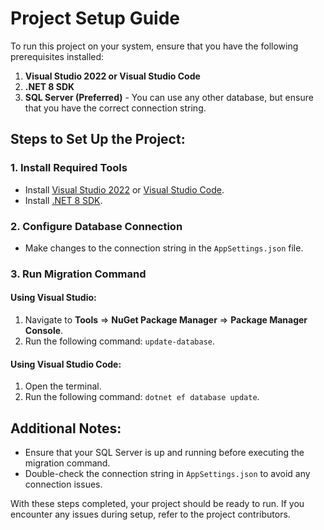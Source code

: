 # Project Setup Guide

To run this project on your system, ensure that you have the following prerequisites installed:

1. **Visual Studio 2022 or Visual Studio Code**
2. **.NET 8 SDK**
3. **SQL Server (Preferred)** - You can use any other database, but ensure that you have the correct connection string.

## Steps to Set Up the Project:

### 1. Install Required Tools

- Install [Visual Studio 2022](https://visualstudio.microsoft.com/downloads) or [Visual Studio Code](https://code.visualstudio.com/).
- Install [.NET 8 SDK](https://dotnet.microsoft.com/download/dotnet/8.0).

### 2. Configure Database Connection

- Make changes to the connection string in the `AppSettings.json` file.

### 3. Run Migration Command

#### Using Visual Studio:
1. Navigate to **Tools** => **NuGet Package Manager** => **Package Manager Console**.
2. Run the following command: `update-database`.

#### Using Visual Studio Code:
1. Open the terminal.
2. Run the following command: `dotnet ef database update`.

## Additional Notes:

- Ensure that your SQL Server is up and running before executing the migration command.
- Double-check the connection string in `AppSettings.json` to avoid any connection issues.

With these steps completed, your project should be ready to run. If you encounter any issues during setup, refer to the project contributors.
